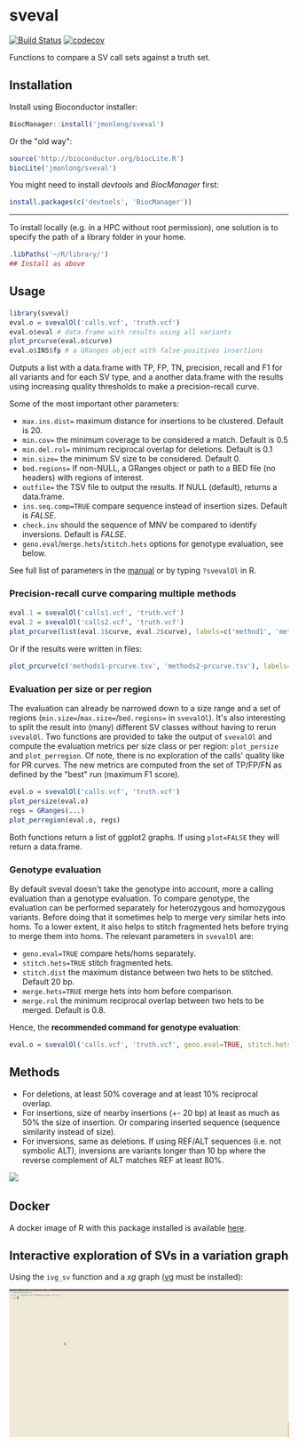 # sveval

[![Build Status](https://travis-ci.com/jmonlong/sveval.svg?branch=master)](https://travis-ci.com/jmonlong/sveval)
[![codecov](https://codecov.io/gh/jmonlong/sveval/branch/master/graph/badge.svg)](https://codecov.io/gh/jmonlong/sveval)

Functions to compare a SV call sets against a truth set.

## Installation

Install using Bioconductor installer:

```r
BiocManager::install('jmonlong/sveval')
```

Or the "old way":

```r
source('http://bioconductor.org/biocLite.R')
biocLite('jmonlong/sveval')
```

You might need to install *devtools* and *BiocManager* first:

```r
install.packages(c('devtools', 'BiocManager'))
```

---

To install locally (e.g. in a HPC without root permission), one solution is to specify the path of a library folder in your home.

```r
.libPaths('~/R/library/')
## Install as above
```

## Usage

```r
library(sveval)
eval.o = svevalOl('calls.vcf', 'truth.vcf')
eval.o$eval # data.frame with results using all variants
plot_prcurve(eval.o$curve)
eval.o$INS$fp # a GRanges object with false-positives insertions
```

Outputs a list with a data.frame with TP, FP, TN, precision, recall and F1 for all variants and for each SV type, and a another data.frame with the results using increasing quality thresholds to make a precision-recall curve.

Some of the most important other parameters:

- `max.ins.dist=` maximum distance for insertions to be clustered. Default is 20.
- `min.cov=` the minimum coverage to be considered a match. Default is 0.5
- `min.del.rol=` minimum reciprocal overlap for deletions. Default is 0.1
- `min.size=` the minimum SV size to be considered. Default 0.
- `bed.regions=` If non-NULL, a GRanges object or path to a BED file (no headers) with regions of interest.
- `outfile=` the TSV file to output the results. If NULL (default), returns a data.frame.
- `ins.seq.comp=TRUE` compare sequence instead of insertion sizes. Default is *FALSE*.
- `check.inv` should the sequence of MNV be compared to identify inversions. Default is *FALSE*.
- `geno.eval`/`merge.hets`/`stitch.hets` options for genotype evaluation, see below.

See full list of parameters in the [manual](docs/sveval-manual.pdf) or by typing `?svevalOl` in R.

### Precision-recall curve comparing multiple methods

```r
eval.1 = svevalOl('calls1.vcf', 'truth.vcf')
eval.2 = svevalOl('calls2.vcf', 'truth.vcf')
plot_prcurve(list(eval.1$curve, eval.2$curve), labels=c('method1', 'method2'))
```

Or if the results were written in files:

```r
plot_prcurve(c('methods1-prcurve.tsv', 'methods2-prcurve.tsv'), labels=c('method1', 'method2'))
```

### Evaluation per size or per region

The evaluation can already be narrowed down to a size range and a set of regions (`min.size=`/`max.size=`/`bed.regions=` in `svevalOl`).
It's also interesting to split the result into (many) different SV classes without having to rerun `svevalOl`.
Two functions are provided to take the output of `svevalOl` and compute the evaluation metrics per size class or per region: `plot_persize` and `plot_perregion`.
Of note, there is no exploration of the calls' quality like for PR curves. 
The new metrics are computed from the set of TP/FP/FN as defined by the "best" run (maximum F1 score).

```r
eval.o = svevalOl('calls.vcf', 'truth.vcf')
plot_persize(eval.o)
regs = GRanges(...)
plot_perregion(eval.o, regs)
```

Both functions return a list of ggplot2 graphs.
If using `plot=FALSE` they will return a data.frame.

### Genotype evaluation

By default sveval doesn't take the genotype into account, more a calling evaluation than a genotype evaluation.
To compare genotype, the evaluation can be performed separately for heterozygous and homozygous variants.
Before doing that it sometimes help to merge very similar hets into homs.
To a lower extent, it also helps to stitch fragmented hets before trying to merge them into homs.
The relevant parameters in `svevalOl` are:

- `geno.eval=TRUE` compare hets/homs separately.
- `stitch.hets=TRUE` stitch fragmented hets.
- `stitch.dist` the maximum distance between two hets to be stitched. Default 20 bp.
- `merge.hets=TRUE` merge hets into hom before comparison.
- `merge.rol` the minimum reciprocal overlap between two hets to be merged. Default is 0.8.

Hence, the **recommended command for genotype evaluation**:

```r
eval.o = svevalOl('calls.vcf', 'truth.vcf', geno.eval=TRUE, stitch.hets=TRUE, merge.hets=TRUE)
```

## Methods

- For deletions, at least 50% coverage and at least 10% reciprocal overlap.
- For insertions, size of nearby insertions (+- 20 bp) at least as much as 50% the size of insertion. Or comparing inserted sequence (sequence similarity instead of size).
- For inversions, same as deletions. If using REF/ALT sequences (i.e. not symbolic ALT), inversions are variants longer than 10 bp where the reverse complement of ALT matches REF at least 80%.

![](docs/ol-cartoon.svg)

## Docker

A docker image of R with this package installed is available [here](https://hub.docker.com/r/jmonlong/sveval/).

## Interactive exploration of SVs in a variation graph

Using the `ivg_sv` function and a *xg* graph ([vg](https://github.com/vgteam/vg) must be installed):

![](docs/ivgsv.gif)
